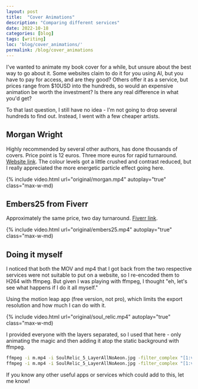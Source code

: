 ```yaml
---
layout: post
title:  "Cover Animations"
description: "Comparing different services"
date: 2022-10-18
categories: [blog]
tags: [writing]
loc: 'blog/cover_animations/'
permalink: /blog/cover_animations
---
```


I've wanted to animate my book cover for a while, but unsure about the best way to go about it. Some websites claim to do it for you using AI, but you have to pay for access, and are they good? Others offer it as a service, but prices range from $10USD into the hundreds, so would an expensive animation be worth the investment? Is there any real difference in what you'd get?

To that last question, I still have no idea - I'm not going to drop several hundreds to find out. Instead, I went with a few cheaper artists.

## Morgan Wright

Highly recommended by several other authors, has done thousands of covers. Price point is 12 euros. Three more euros for rapid turnaround. [Website link](https://www.morganwrightbooks.com/book-cover-animations-service). The colour levels got a little crushed and contrast reduced, but I really appreciated the more energetic particle effect going here.

{% include video.html url="original/morgan.mp4" autoplay="true" class="max-w-md)

## Embers25 from Fiverr

Approximately the same price, two day turnaround. [Fiverr link](https://www.fiverr.com/embers25/animate-your-fiction-book-cover).

{% include video.html url="original/embers25.mp4" autoplay="true" class="max-w-md)

## Doing it myself

I noticed that both the MOV and mp4 that I got back from the two respective services were not suitable to put on a website, so I re-encoded them to H264 with ffmpeg. But given I was playing with ffmpeg, I thought "eh, let's see what happens if I do it all myself."

Using the motion leap app (free version, not pro), which limits the export resolution and how much I can do with it. 

{% include video.html url="original/soul_relic.mp4" autoplay="true" class="max-w-md)

I provided everyone with the layers separated, so I used that here - only animating the magic and then adding it atop the static background 
with ffmpeg.

```bash
ffmpeg -i m.mp4 -i SoulRelic_5_LayerAllNoAeon.jpg -filter_complex "[1:v][0:v]scale2ref[ckout][vid];[vid]format=gbrp[vid];[vid][ckout] blend=all_mode=screen[x];[x]format=yuv420p[y];[y]scale=-1:550 [out]" -map "[out]" -y soul_relic_small.mp4
ffmpeg -i m.mp4 -i SoulRelic_5_LayerAllNoAeon.jpg -filter_complex "[1:v][0:v]scale2ref[ckout][vid];[vid]format=gbrp[vid];[vid][ckout] blend=all_mode=screen[x];[x]format=yuv420p [out]" -map "[out]" -y soul_relic.mp4
```

If you know any other useful apps or services which could add to this, let me know!